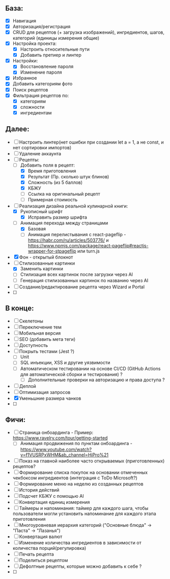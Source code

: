 ## База:

- [x] Навигация
- [x] Авторизация/регистрация
- [x] CRUD для рецептов (+ загрузка изображений), ингредиентов, шагов, категорий (единицы измерения общие)
- [x] Настройка проекта:
  - [x] Настроить относительные пути
  - [x] Добавить претиер и линтер
- [x] Настройки:
  - [x] Восстановление пароля
  - [x] Изменение пароля
- [x] Избранное
- [x] Добавить категориям фото
- [x] Поиск рецептов
- [x] Фильтрация рецептов по:
  - [x] категориям
  - [x] сложности
  - [x] ингредиентам

## Далее:

- [ ] Настроить линтер(нет ошибки при создании let a = 1, а не const, и нет сортировки импортов)
- [ ] Удаление аккаунта
- [ ] Рецепты:
  - [ ] Добавить поля в рецепт:
    - [x] Время приготовления
    - [x] Результат (Пр. сколько штук блинов)
    - [x] Сложность (из 5 баллов)
    - [x] КБЖУ
    - [ ] Ссылка на оригинальный рецепт
    - [ ] Примерная стоимость
- [ ] Реализация дизайна реальной кулинарной книги:
  - [x] Рукописный шрифт
    - [x] Исправить размер шрифта
  - [ ] Анимация перехода между страницами
    - [x] Базовая
    - [ ] Анимация перелистывания c react-pageflip - https://habr.com/ru/articles/503776/ и https://www.npmjs.com/package/react-pageflip#reactjs-wrapper-for-stpageflip или turn.js
- [x] Фон - открытый блокнот
- [ ] Стилизованные картинки
  - [x] Заменить картинки
  - [ ] Стилизация всех картинок после загрузки через AI
  - [ ] Генерация стилизованных картинок по названию через AI
- [ ] Создание/редактирование рецепта через Wizard и Portal
- [ ]

## В конце:

- [ ] Скелетоны
- [ ] Переключение тем
- [ ] Мобильная версия
- [ ] SEO (добавить мета теги)
- [ ] Доступность
- [ ] Покрыть тестами (Jest ?)
  - [ ] Unit
  - [ ] SQL инъекции, XSS и другие уязвимости
  - [ ] Автоматическом тестировании на основе CI/CD (GitHub Actions для автоматической сборки и тестирования) ?
    - [ ] Дополнительные проверки на авторизацию и права доступа ?
- [ ] Деплой
- [ ] Оптимизация запросов
- [x] Уменьшние размера чанков
- [ ]

## Фичи:

- [ ] Страница онбоардинга - Пример: https://www.ravelry.com/tour/getting-started
  - [ ] Анимация продвижения по пунктам онбоардинга - https://www.youtube.com/watch?v=f1VUSRPxWHM&ab_channel=HiPro%21
- [ ] Показ на главной наиболее часто открываемых (приготовленных) рецептов?
- [ ] Формирование списка покупок на основании отмеченных чекбоксом ингредиентов (интеграция с ToDo Microsoft?)
- [ ] Формирование меню на неделю из созданных рецептов
- [ ] История действий
- [ ] Подсчет КБЖУ с помощью AI
- [ ] Конвертация единиц измерения
- [ ] Таймеры и напоминания: таймер для каждого шага, чтобы пользователи могли установить напоминание для каждого этапа приготовления
- [ ] Многоуровневая иерархия категорий ("Основные блюда" → "Паста" → "Лазанья")
- [ ] Конвертация валют
- [ ] Изменение количества ингредиентов в зависимости от количества порций(регулировка)
- [ ] Печать рецепта
- [ ] Поделиться рецептом
- [ ] Дефолтные рецепты, которые можно добавить к себе ?
- [ ]
